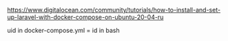 https://www.digitalocean.com/community/tutorials/how-to-install-and-set-up-laravel-with-docker-compose-on-ubuntu-20-04-ru

uid in docker-compose.yml = id in bash
